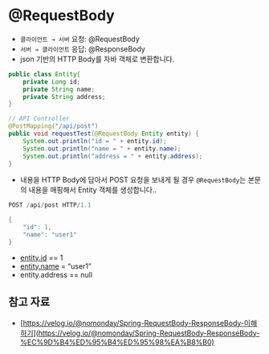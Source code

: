 # **@RequestBody**

- `클라이언트 → 서버` 요청: @RequestBody
- `서버 → 클라이언트` 응답: @ResponseBody
- json 기반의 HTTP Body를 자바 객체로 변환합니다.

```java
public class Entity{
    private Long id;
    private String name;
    private String address;
}

// API Controller
@PostMapping("/api/post")
public void requestTest(@RequestBody Entity entity) {
    System.out.println("id = " + entity.id);
    System.out.println("name = " + entity.name);
    System.out.println("address = " + entity.address);
}
```

- 내용을 HTTP Body에 담아서 POST 요청을 보내게 될 경우 `@RequestBody`는 본문의 내용을 매핑해서 Entity 객체를 생성합니다..

```java
POST /api/post HTTP/1.1

{
    "id": 1,
    "name": "user1"
}
```

- [entity.id](http://entity.id) == 1
- [entity.name](http://entity.name) = “user1”
- entity.address == null

## 참고 자료

- [](https://velog.io/@nomonday/Spring-RequestBody-ResponseBody-%EC%9D%B4%ED%95%B4%ED%95%98%EA%B8%B0)[https://velog.io/@nomonday/Spring-RequestBody-ResponseBody-이해하기](https://velog.io/@nomonday/Spring-RequestBody-ResponseBody-%EC%9D%B4%ED%95%B4%ED%95%98%EA%B8%B0)